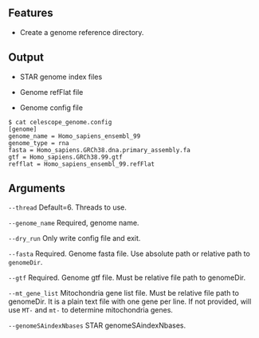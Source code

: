## Features
- Create a genome reference directory.

## Output

- STAR genome index files

- Genome refFlat file

- Genome config file
```
$ cat celescope_genome.config
[genome]
genome_name = Homo_sapiens_ensembl_99
genome_type = rna
fasta = Homo_sapiens.GRCh38.dna.primary_assembly.fa
gtf = Homo_sapiens.GRCh38.99.gtf
refflat = Homo_sapiens_ensembl_99.refFlat
```


## Arguments
`--thread` Default=6. Threads to use.

`--genome_name` Required, genome name.

`--dry_run` Only write config file and exit.

`--fasta` Required. Genome fasta file. Use absolute path or relative path to `genomeDir`.

`--gtf` Required. Genome gtf file. Must be relative file path to genomeDir.

`--mt_gene_list` Mitochondria gene list file. Must be relative file path to genomeDir.
It is a plain text file with one gene per line. 
If not provided, will use `MT-` and `mt-` to determine mitochondria genes.

`--genomeSAindexNbases` STAR genomeSAindexNbases.

